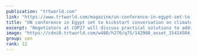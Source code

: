 ```yaml
---
publication: "trtworld.com"
link: "https://www.trtworld.com/magazine/un-conference-in-egypt-set-to-kickstart-conversation-on-climate-reparations-62016"
title: "UN conference in Egypt set to kickstart conversation on climate reparations"
excerpt: "Negotiators at COP27 will discuss practical solutions to address how historical polluters should pay for poor countries’ irreversible climate-related losses."
image: "https://cdni0.trtworld.com/w480/h270/q75/142908_asset_15414504__1666877481019.jpeg"
group: con
rank: 12
---
```

